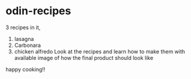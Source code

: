 # odin-recipes
3 recipes in it, 
1. lasagna
2. Carbonara
3. chicken alfredo
Look at the recipes and learn how to make them with available image of how the final product should look like

happy cooking!!